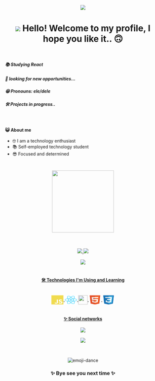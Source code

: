 <p align="center"> 

  <img src="https://profile-counter.glitch.me/CarloshDevBR/count.svg" />

</p>

<div align="center">
<h1><img src="https://raw.githubusercontent.com/kaueMarques/kaueMarques/master/hi.gif" width="30px"> Hello! Welcome to my profile, I hope you like it.. 🙃 </h1>
</div>

<br>

##### 📚  Studying React
##### 🔎  looking for new opportunities...
##### 😁  Pronouns: ele/dele
##### 🛠️  Projects in progress..

<br>

#### 😺 About me
- 🤓 I am a technology enthusiast
- 📚 Self-employed technology student
- 😎 Focused and determined

<br>

<p align="center">
<img src="https://user-images.githubusercontent.com/92805039/157177385-a07cda2e-ee05-4a65-818c-293662f55aaf.gif" width="200" height="200" />
</p>

<br>

<br>

<div align="center">

  <a href="https://github.com/CarloshDevBR">

  <img height="180em" src="https://github-readme-stats.vercel.app/api?username=CarloshDevBR&show_icons=true&theme=tokyonight&include_all_commits=true&count_private=true"/>

  <img height="180em" src="https://github-readme-stats.vercel.app/api/top-langs/?username=CarloshDevBR&layout=compact&langs_count=7&theme=tokyonight"/>
</div>
<br> 
<div align="center">
 <img src="https://github-readme-streak-stats.herokuapp.com/?user=CarloshDevBR&theme=tokyonight&count_private=true&show_icons=true&title_color=6e40c9&icon_color=6e40c9&line_height=10" height ="165"/>
</div>
 
<br>
 
 <h4 align="center">🛠️ Technologies I'm Using and Learning </h4>
 
<div align="center" style="display: inline_block"><br>
  <img align="center" alt="Carlos-Js" height="30" width="40" src="https://raw.githubusercontent.com/devicons/devicon/master/icons/javascript/javascript-plain.svg">

  <img align="center" alt="Carlos-React" height="30" width="40" src="https://raw.githubusercontent.com/devicons/devicon/master/icons/react/react-original.svg">
  
  <img align="center" height="30" width="30" src="https://raw.githubusercontent.com/styled-components/brand/master/styled-components.png" />

  <img align="center" alt="Carlos-HTML" height="30" width="40" src="https://raw.githubusercontent.com/devicons/devicon/master/icons/html5/html5-original.svg">

  <img align="center" alt="Carlos-CSS" height="30" width="40" src="https://raw.githubusercontent.com/devicons/devicon/master/icons/css3/css3-original.svg">
</div>

<br>

<h4 align="center">✨ Social networks</h4>
 
<div align="center"> 
  <a href = "mailto:carloshdevbr@gmail.com"><img src="https://img.shields.io/badge/-Gmail-%23333?style=for-the-badge&logo=gmail&logoColor=white" target="_blank"></a>

  <a href="https://www.linkedin.com/in/carlos-henrique-silva-5588bb21b" target="_blank"><img src="https://img.shields.io/badge/-LinkedIn-%230077B5?style=for-the-badge&logo=linkedin&logoColor=white" target="_blank"></a> 
</div>

<br>

<p align="center">
<img src="https://user-images.githubusercontent.com/92805039/157175887-86e6dd4e-5855-4796-88bd-798930336fe0.gif"  alt="emoji-dance" />
</p>

<h3 align="center">✨ Bye see you next time  ✨</h3>
